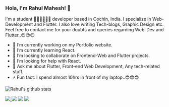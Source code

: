 ### Hola, I'm Rahul Mahesh! 👋

I'm a student 👨‍💻👨‍💻👨‍💻 developer based in Cochin, India. I specialize in Web-Development and Flutter. I also love writing Tech-blogs, Graphic Design etc. Feel free to contact me for your doubts and queries regarding Web-Dev and Flutter..😉😉😉 

- 🔭 I’m currently working on my Portfolio website.
- 🌱 I’m currently learning React.
- 👯 I’m looking to collaborate on Frontend-Web and Flutter projects.
- 🤔 I’m looking for help with React.
- 💬 Ask me about Flutter, Front-end Web Development, Any tech-related stuff.
- ⚡ Fun fact: I spend almost 10hrs in front of my laptop..😎😎😎

![Rahul's github stats](https://github-readme-stats.vercel.app/api?username=RahulMahesh62&show_icons=true&count_private=true&theme=vue&hide=issues) 

<a href="https://rahulmahesh.netlify.com/"><img src="https://img.icons8.com/windows/48/000000/link.png"/> <a href="https://twitter.com/rahulmahesh62"><img src="https://img.icons8.com/fluent/50/000000/twitter.png"/></a> <a href="https://www.linkedin.com/in/rahulmahesh/"><img src="https://img.icons8.com/color/48/000000/linkedin.png"/></a> <a href="https://medium.com/@rahulmahesh62"><img src="https://img.icons8.com/color/48/000000/medium.png"/></a> 

